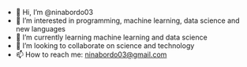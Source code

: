 - 👋 Hi, I’m @ninabordo03
- 👀 I’m interested in programming, machine learning, data science and new languages
- 🌱 I’m currently learning machine learning and data science
- 💞️ I’m looking to collaborate on science and technology
- 📫 How to reach me: ninabordo03@gmail.com
